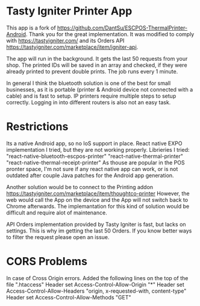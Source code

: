 # Tasty Igniter Printer App
This app is a fork of https://github.com/DantSu/ESCPOS-ThermalPrinter-Android. Thank you for the great implementation. 
It was modified to comply with https://tastyigniter.com/ and its Orders API https://tastyigniter.com/marketplace/item/igniter-api.

The app will run in the background. It gets the last 50 requests from your shop.
The printed IDs will be saved in an array and checked, if they were already printed to prevent double prints.
The job runs every 1 minute.

In general I think the bluetooth solution is one of the best for small businesses,
as it is portable (printer & Android device not connected with a cable) and is fast to setup.
IP printers require multiple steps to setup correctly. Logging in into different routers is also not an easy task.
# Restrictions
Its a native Android app, so no IoS support in place.
React native EXPO implementation I tried, but they are not working properly.
Librieries I tried:
"react-native-bluetooth-escpos-printer"
"react-native-thermal-printer"
"react-native-thermal-receipt-printer"
As thouse are popular in the POS pronter space, I'm not sure if any react native app can work, 
or is not outdated after couple Java patches for the Android app generation.

Another solution would be to connect to the Printing addon 
https://tastyigniter.com/marketplace/item/thoughtco-printer
However, the web would call the App on the device and the App will not switch back to Chrome afterwards.
The implemantation for this kind of solution would be difficult and require alot of maintenance.

API Orders implementation provided by Tasty Igniter is fast, but lacks on settings.
This is why im getting the last 50 Orders. If you know better ways to filter the request please open an issue.

# CORS Problems
In case of Cross Origin errors. Added the following lines on the top of the file ".htaccess"
Header set Access-Control-Allow-Origin "*"
Header set Access-Control-Allow-Headers "origin, x-requested-with, content-type"
Header set Access-Control-Allow-Methods "GET"